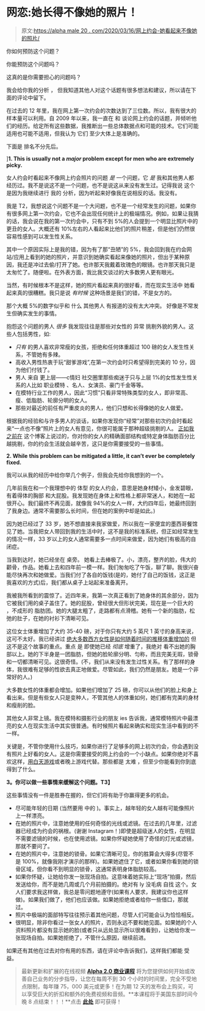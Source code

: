 # 网恋:她长得不像她的照片！

> 原文:[https://alpha male 20 . com/2020/03/16/网上约会-她看起来不像她的照片/](https://alphamale20.com/2020/03/16/online-dating-she-doesnt-look-like-her-pictures/)

你如何预防这个问题？

你能预防这个问题吗？

这真的是你需要担心的问题吗？

我会给你我的分析 ， 但我知道其他人对这个话题有很多想法和建议，所以请在下面的评论中留下。

在过去的 12 年里，我在网上第一次约会的次数达到了三位数。所以，我有很大的样本量可以利用。自 2009 年以来，我一直在 和 谈论网上约会的话题，并倾听他们的经历。给定所有这些数据，我推断出一些总体数据点和可能的技术。它们可能适用也可能不适用，但我认为 它们 至少大体上是准确的。

下面是 排名不分先后。

]**1\. This is usually not a *major* problem except for men who are extremely picky.**

女人约会时看起来不像网上约会照片的问题 *是* 一个问题，它 *是* 我和其他男人都经历过。我不是说这不是一个问题，也不是说这从来没有发生过。记得我说 这个 是因为我继续进行 我的 分析，因为听起来好像我在说相反的话。我没有。

我是 T2，我想说这个问题不是一个大问题，也不是一个经常发生的问题，如果你有很多网上第一次约会，它也不会出现任何统计上的极端情况。例如，如果让我猜的话，我会说在我的第一次约会中，只有不到 5%的人会提到一个明显比照片中的 更丑的女人。大概还有 10%左右的人看起来比他们的照片稍差，但是他们仍然很容易性感到可以发生性关系。

其中一个原因实际上是我的错，因为有了那“丑陋”的 5%，我会回到我在约会网站/应用上看到的她的照片，并意识到她确实看起来像她的照片，但出于某种原因，我还是冲过去偷/打开了她。也许那天我戴着玫瑰色的眼镜。也许那天我只是太匆忙了。随便啦。在外表方面，我比我交谈过的大多数男人更有眼光。

当然，有时候根本不是这样，她的照片看起来真的很好看，而在现实生活中 她看起来真的很糟糕。我只是说 *有时候* 这种场景是我们的错，不是女方的。

那个大概 5%的数字似乎和 什么 其他男人 有报道的没有太大冲突。 好像是不常发生但确实发生的事情。

抱怨这个问题的男人 *很多* 我发现往往是那些对女性的 异常 挑剔外貌的男人。这些人包括男性，如:

*   *只有* 的男人喜欢非常瘦的女孩，拒绝和任何体重超过 100 磅的女人发生性关系，不管她有多辣。
*   高收入男性热衷于玩“甜爹游戏”,在第一次约会时只希望得到完美的 10 分，因为他们付钱了。
*   男人 来自 更上层——c情妇 社交圈里那些痴迷于只与上层 1%的女性发生性关系的人比如 职业模特 、名人、女演员、豪门千金等等。
*   在模特行业工作的男人，因此“习惯”只看非常特殊类型的女人，即非常高、瘦、低脂肪、轮廓分明的女人。
*   那些对最近的前任有严重皮炎的男人，他们只想和长得像她的女人做爱。

根据我的经验和与许多男人的谈话，如果你发现你“经常”对那些初次约会时看起来“一点也不像”照片上的女人有意见，你很可能属于那种超级挑剔的人。 [正如我之前在](https://blackdragonblog.com/2018/03/19/what-to-do-if-youre-unusually-picky-about-women/) 这个博客上说过的，你对你的女人的精确面部结构或特定身体脂肪百分比越挑剔，你的约会生活就会越辛苦，这只是你需要接受的一些事情。

**2\. While** **this problem can be mitigated a little, it can’t ever be completely fixed.**

我可以从我的经历中给你举几个例子，但我会先给你我想到的一个。

几年前我在和一个我理想中的 体型 的女人约会，意思是她身材矮小，金发碧眼， 有着得体的胸部 和大屁股。我发现她在身体上和性格上都非常迷人，和她在一起很开心。我们最终不再见面，就像我 94%的女人一样，大约四年后，她最终回到了我身边。通常不需要那么长时间，但在她的案例中却是如此。)

因为她已经过了 33 岁，她不想直接来我家做爱，所以我在一家便宜的墨西哥餐馆见了她。当我把女人带回到我的生活中时，这不是我的标准系统，但正如经常发生的情况一样，33 岁以上的女人通常需要多一点时间来做爱，因为她们有极高的自闭症。

当我到达时，她已经坐在 桌旁。 她看上去棒极了。小，漂亮，整齐的脸，伟大的颧骨，作品。她看上去和四年前一模一样。我们匆匆吃了午饭，聊了聊。我很兴奋能尽快再次和她做爱。当我们付了各自的饭钱(是的，她付了自己的饭钱，这正是我喜欢的方式)后，我们都从桌子上站起来准备离开。

我被我所看到的震惊了。近四年来，我第一次真正看到了她身体的其余部分，因为它被我们用的桌子盖住了。她的屁股，曾经很大但形状完美，现在是一个巨大的 ，不成形的 脂肪团。她的大腿太粗了，走路都有点滑稽。她有一个新的脂肪，松弛的肚子，在她的衬衫下清晰可见。

这位女士体重增加了大约 35-40 磅，对于你只有大约 5 英尺 1 英寸的身高来说，这可不太好。我已经讲过 [绝大多数西方女性是如何随着时间的推移体重增加的](https://blackdragonblog.com/2013/05/16/why-do-women-get-fat-some-empirical-evidence-from-my-dating-life/) 但这不是这个故事的重点。重点 是 即使她已经 *彻底* 增重了，我绝对 看不出她的胸部以上。她的下半身是一团脂肪，但她的脸轮廓分明、匀称，而且完美无瑕，锁骨和一切都清晰可见。这很奇怪。(不，我们从来没有发生过性关系。有了那样的身体，我很难有足够的性欲去真正地做爱。尽管如此，我们仍然是朋友。她是一个非常好的人。)

大多数女性的体重都会增加。如果他们增加了 25 磅，你可以从他们的脸上和身上看出来。但是有些女人只是变种人，不管其他人的体重如何，她们都有完美的身材和瘦削的脸。

其他女人非常上镜。我在模特和摄影行业的朋友 ies 告诉我，通常模特照片中最漂亮的女人在现实生活中其实很普通。有时候照片看起来确实和现实生活中看到的不一样。

关键是，不管你使用什么技巧，如果你进行了足够多的网上初次约会，你会遇到没有照片上好看的女人。这是你需要接受的网上约会的一个小缺点。如果你绝对不喜欢这样，[用白天游戏](https://blackdragonblog.com/2020/02/24/the-art-of-daygame-seduction-tom-torero/)或者晚上游戏代替。那些都是 太难 ，但至少你能看到你到底得到了什么。

**3。你可以做一些事情来缓解这个问题。T3】**

这些事情没有一件是胜券在握的，但它们将有助于你赢得更多的机会。

*   尽可能年轻的日期 (当然要用 中的 )。事实上，越年轻的女人越有可能像照片上一样漂亮。
*   在她的照片中，注意她使用的任何奇怪的光线或滤镜。在过去的几年里，过滤器已经成为约会的祸根。(谢谢 Instagram！)即使是超级迷人的女性，在明显不需要滤镜的时候，也在使用滤镜。如果你怀疑她使用了奇怪的灯光或滤镜，那就不要问了。
*   在她的照片中，注意她的锁骨。如果它清晰可见，你的胜算会大得多(尽管不是 100%，就像我刚才演示的那样)。如果她遮住了它，或者如果你看到她的锁骨区域，但你看不到明显的锁骨，这通常表明身体脂肪较高。
*   如果你怀疑，让她给你发一张现场自拍。这意味着她实际上“现场”拍摄，然后发送给你，而不是她几周或几个月前拍摄的。绝对有 ly 没毛病 自找 这个。女人们要求我这样做，我总是零问题地遵守(如果有人要求，我建议你也这样做)。如果我们做了，他们也应该做。如果她拒绝或者给你一些借口，那就过。
*   照片中极端的面部特写往往预示着其他问题，尽管人们可能会认为恰恰相反。
*   很明显，除非你看过一张女人的照片，否则永远不要和她见面。如果她的个人资料照片都没有显示她的脸(或者只从远处显示所以很难看到)，让她给你发一张现场自拍。如果她拒绝了，不管什么原因，继续前进。

如果还有其他在过去对你有用的东西，请在评论中告诉我们，这样我们都能 受益。

> 最新更新和扩展的在线视频 [**Alpha 2.0 商业课程**](https://alphamale20.com/bizcourse) 将为您提供如何开始或改善自己业务的分步指导，让您在每周不到 30 个小时的时间里，完全不受地点限制，每年赚 75，000 美元或更多！在为期 12 天的发布会上购买，可以享受巨大的折扣和额外的免费视频和音频。**本课程将于美国东部时间今晚 8 点结束！！！**点击 [**此处**](https://alphamale20.com/bizcourse) 即可获得！